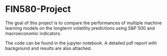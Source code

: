 # FIN580-Project
The goal of this project is to compare the performances of multiple machine learning models on the longterm volatility predictions using S&amp;P 500 and macroeconomic indicators. 

The code can be found in the jupyter notebook. A detailed pdf report with background and results are also attached. 

